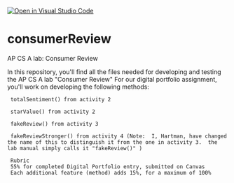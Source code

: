 [![Open in Visual Studio Code](https://classroom.github.com/assets/open-in-vscode-f059dc9a6f8d3a56e377f745f24479a46679e63a5d9fe6f495e02850cd0d8118.svg)](https://classroom.github.com/online_ide?assignment_repo_id=6647162&assignment_repo_type=AssignmentRepo)
# consumerReview
AP CS A lab:  Consumer Review

In this repository, you'll find all the files needed for developing and testing the AP CS A lab "Consumer Review"
For our digital portfolio assignment, you'll work on developing the following methods:
    
     totalSentiment() from activity 2
     
     starValue() from activity 2
     
     fakeReview() from activity 3
     
     fakeReviewStronger() from activity 4 (Note:  I, Hartman, have changed the name of this to distinguish it from the one in activity 3.  the lab manual simply calls it "fakeReview()" )
     
     Rubric
     55% for completed Digital Portfolio entry, submitted on Canvas
     Each additional feature (method) adds 15%, for a maximum of 100%
     

